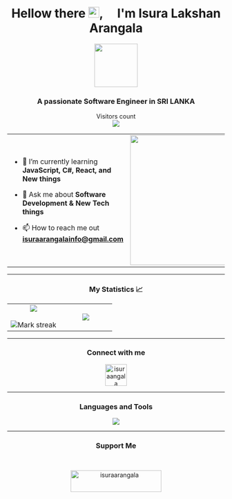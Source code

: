 <h1 align="center">Hellow there <img src="https://media.giphy.com/media/hvRJCLFzcasrR4ia7z/giphy.gif" width="25px" height="25px">, &nbsp &nbsp I'm Isura Lakshan Arangala</h1>

<div align="center">
<img src="https://media.giphy.com/media/M9gbBd9nbDrOTu1Mqx/giphy.gif" width="100"/>
</div>

<h3 align="center">A passionate Software Engineer in SRI LANKA</h3>

<p align="center"> 
  <div align="center">Visitors count</div>
  <div align="center"> 
    <img src="https://profile-counter.glitch.me/IsuraArangala9/count.svg"/>
  </div> 
</p>

<table align="center">
<tr border="none">
<td width="100%" align="left">

- 🌱 I’m currently learning **JavaScript, C#, React, and New things**

- 💬 Ask me about **Software Development & New Tech things**

- 📫 How to reach me out **isuraarangalainfo@gmail.com**

</td>

<td width="50%" align="center">
<img src="https://media.giphy.com/media/L8K62iTDkzGX6/giphy.gif" width="300" />
</td>
</table>

---
<h3 align="center">My Statistics 📈</h3>
<p align="center">
<table align="center">
<tr border="none">
<td width="50%" align="center">
  
  <img  align="center"  src="https://github-readme-stats.vercel.app/api?username=IsuraArangala9&theme=dark&show_icons=true&count_private=true" />
  <br></br>
  <img  title="🔥 Get streak stats for your profile at git.io/streak-stats" alt="Mark streak" src="https://github-readme-streak-stats.herokuapp.com/?user=IsuraArangala9&theme=dark&hide_border=false" /> 
</td>
<td width="50%" align="center">

  <img  align="center"  src="https://github-readme-stats.anuraghazra1.vercel.app/api/top-langs/?username=IsuraArangala9&theme=dark&hide_border=false&no-bg=true&no-frame=true&langs_count=10"/>
  
  </td>
</tr>
</table>


---
<h3 align="center">Connect with me</h3>
<p align="center">
<a href="https://linkedin.com/in/isuraangala" target="blank"><img align="center" src="https://raw.githubusercontent.com/rahuldkjain/github-profile-readme-generator/master/src/images/icons/Social/linked-in-alt.svg" alt="isuraangala" height="50" width="50" /></a>
</p>

---

<h3 align="Center">Languages and Tools</h3>

<p align="center" width ="50" height = "50">
  <a href="https://skillicons.dev">
    <img src="https://skillicons.dev/icons?i=angular,cs,css,dotnet,html,java,js,php,py,react,mysql,nodejs" />
  </a>
</p>

---

<h3 align="center">Support Me</h3> <br>
<p align = "center"> <a href="https://www.buymeacoffee.com/isuraarangala" > <img align="center" src="https://cdn.buymeacoffee.com/buttons/v2/default-yellow.png" height="50" width="210" alt="isuraarangala" /></a></p>
